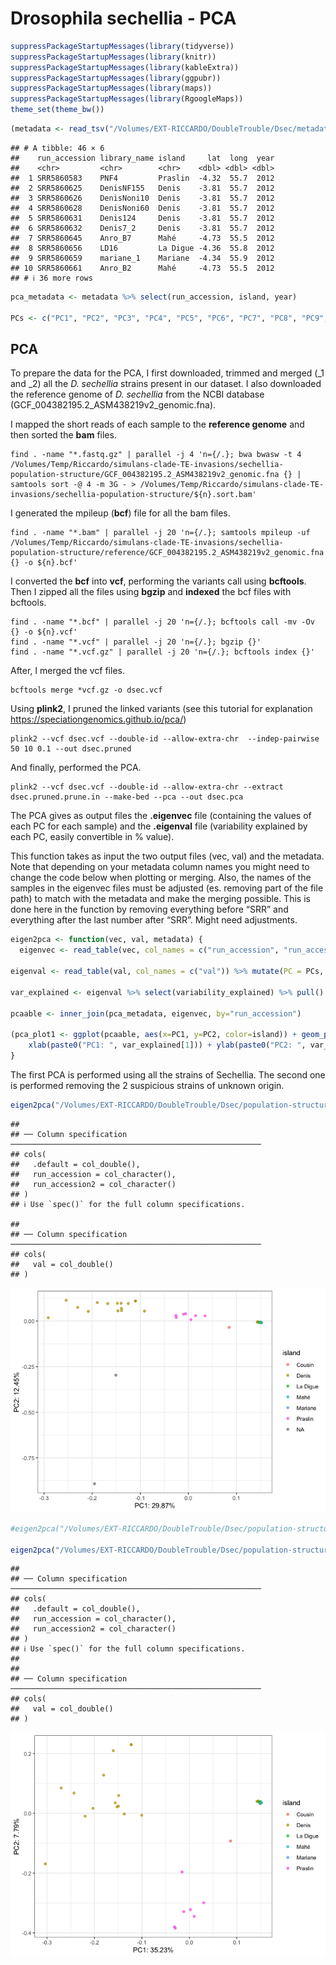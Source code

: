 Drosophila sechellia - PCA
================

``` r
suppressPackageStartupMessages(library(tidyverse))
suppressPackageStartupMessages(library(knitr))
suppressPackageStartupMessages(library(kableExtra))
suppressPackageStartupMessages(library(ggpubr))
suppressPackageStartupMessages(library(maps))
suppressPackageStartupMessages(library(RgoogleMaps))
theme_set(theme_bw())
```

``` r
(metadata <- read_tsv("/Volumes/EXT-RICCARDO/DoubleTrouble/Dsec/metadata.txt", show_col_types = FALSE))
```

    ## # A tibble: 46 × 6
    ##    run_accession library_name island     lat  long  year
    ##    <chr>         <chr>        <chr>    <dbl> <dbl> <dbl>
    ##  1 SRR5860583    PNF4         Praslin  -4.32  55.7  2012
    ##  2 SRR5860625    DenisNF155   Denis    -3.81  55.7  2012
    ##  3 SRR5860626    DenisNoni10  Denis    -3.81  55.7  2012
    ##  4 SRR5860628    DenisNoni60  Denis    -3.81  55.7  2012
    ##  5 SRR5860631    Denis124     Denis    -3.81  55.7  2012
    ##  6 SRR5860632    Denis7_2     Denis    -3.81  55.7  2012
    ##  7 SRR5860645    Anro_B7      Mahé     -4.73  55.5  2012
    ##  8 SRR5860656    LD16         La Digue -4.36  55.8  2012
    ##  9 SRR5860659    mariane_1    Mariane  -4.34  55.9  2012
    ## 10 SRR5860661    Anro_B2      Mahé     -4.73  55.5  2012
    ## # ℹ 36 more rows

``` r
pca_metadata <- metadata %>% select(run_accession, island, year)

PCs <- c("PC1", "PC2", "PC3", "PC4", "PC5", "PC6", "PC7", "PC8", "PC9", "PC10", "PC11", "PC12", "PC13", "PC14", "PC15", "PC16", "PC17", "PC18", "PC19", "PC20")
```

## PCA

To prepare the data for the PCA, I first downloaded, trimmed and merged
(\_1 and \_2) all the *D. sechellia* strains present in our dataset. I
also downloaded the reference genome of *D. sechellia* from the NCBI
database (GCF_004382195.2_ASM438219v2_genomic.fna).

I mapped the short reads of each sample to the **reference genome** and
then sorted the **bam** files.

    find . -name "*.fastq.gz" | parallel -j 4 'n={/.}; bwa bwasw -t 4 /Volumes/Temp/Riccardo/simulans-clade-TE-invasions/sechellia-population-structure/GCF_004382195.2_ASM438219v2_genomic.fna {} | samtools sort -@ 4 -m 3G - > /Volumes/Temp/Riccardo/simulans-clade-TE-invasions/sechellia-population-structure/${n}.sort.bam'

I generated the mpileup (**bcf**) file for all the bam files.

    find . -name "*.bam" | parallel -j 20 'n={/.}; samtools mpileup -uf /Volumes/Temp/Riccardo/simulans-clade-TE-invasions/sechellia-population-structure/reference/GCF_004382195.2_ASM438219v2_genomic.fna {} -o ${n}.bcf'

I converted the **bcf** into **vcf**, performing the variants call using
**bcftools**. Then I zipped all the files using **bgzip** and
**indexed** the bcf files with bcftools.

    find . -name "*.bcf" | parallel -j 20 'n={/.}; bcftools call -mv -Ov {} -o ${n}.vcf'
    find . -name "*.vcf" | parallel -j 20 'n={/.}; bgzip {}'
    find . -name "*.vcf.gz" | parallel -j 20 'n={/.}; bcftools index {}'

After, I merged the vcf files.

    bcftools merge *vcf.gz -o dsec.vcf

Using **plink2**, I pruned the linked variants (see this tutorial for
explanation <https://speciationgenomics.github.io/pca/>)

    plink2 --vcf dsec.vcf --double-id --allow-extra-chr  --indep-pairwise 50 10 0.1 --out dsec.pruned

And finally, performed the PCA.

    plink2 --vcf dsec.vcf --double-id --allow-extra-chr --extract dsec.pruned.prune.in --make-bed --pca --out dsec.pca

The PCA gives as output files the **.eigenvec** file (containing the
values of each PC for each sample) and the **.eigenval** file
(variability explained by each PC, easily convertible in % value).

This function takes as input the two output files (vec, val) and the
metadata. Note that depending on your metadata column names you might
need to change the code below when plotting or merging. Also, the names
of the samples in the eigenvec files must be adjusted (es. removing part
of the file path) to match with the metadata and make the merging
possible. This is done here in the function by removing everything
before “SRR” and everything after the last number after “SRR”. Might
need adjustments.

``` r
eigen2pca <- function(vec, val, metadata) {
  eigenvec <- read_table(vec, col_names = c("run_accession", "run_accession2", "PC1", "PC2", "PC3", "PC4", "PC5", "PC6", "PC7", "PC8", "PC9", "PC10", "PC11", "PC12", "PC13", "PC14", "PC15", "PC16", "PC17", "PC18", "PC19", "PC20")) %>% select(-run_accession2) %>% mutate(run_accession = str_extract(run_accession, "SRR\\d+"))

eigenval <- read_table(val, col_names = c("val")) %>% mutate(PC = PCs, variability_explained = paste0(round((val/sum(val)*100),2), "%"))

var_explained <- eigenval %>% select(variability_explained) %>% pull()
 
pcaable <- inner_join(pca_metadata, eigenvec, by="run_accession")

(pca_plot1 <- ggplot(pcaable, aes(x=PC1, y=PC2, color=island)) + geom_point(alpha=0.7) +
    xlab(paste0("PC1: ", var_explained[1])) + ylab(paste0("PC2: ", var_explained[2])))
}
```

The first PCA is performed using all the strains of Sechellia. The
second one is performed removing the 2 suspicious strains of unknown
origin.

``` r
eigen2pca("/Volumes/EXT-RICCARDO/DoubleTrouble/Dsec/population-structure/v1/dsec.pca.eigenvec", "/Volumes/EXT-RICCARDO/DoubleTrouble/Dsec/population-structure/v1/dsec.pca.eigenval", pca_metadata)
```

    ## 
    ## ── Column specification ────────────────────────────────────────────────────────
    ## cols(
    ##   .default = col_double(),
    ##   run_accession = col_character(),
    ##   run_accession2 = col_character()
    ## )
    ## ℹ Use `spec()` for the full column specifications.

    ## 
    ## ── Column specification ────────────────────────────────────────────────────────
    ## cols(
    ##   val = col_double()
    ## )

![](PCA_files/figure-gfm/unnamed-chunk-4-1.png)<!-- -->

``` r
#eigen2pca("/Volumes/EXT-RICCARDO/DoubleTrouble/Dsec/population-structure/v2/dsec.pca.eigenvec", "/Volumes/EXT-RICCARDO/DoubleTrouble/Dsec/population-structure/v2/dsec.pca.eigenval", pca_metadata)

eigen2pca("/Volumes/EXT-RICCARDO/DoubleTrouble/Dsec/population-structure/v3/dsec.pca.eigenvec", "/Volumes/EXT-RICCARDO/DoubleTrouble/Dsec/population-structure/v3/dsec.pca.eigenval", pca_metadata)
```

    ## 
    ## ── Column specification ────────────────────────────────────────────────────────
    ## cols(
    ##   .default = col_double(),
    ##   run_accession = col_character(),
    ##   run_accession2 = col_character()
    ## )
    ## ℹ Use `spec()` for the full column specifications.
    ## 
    ## 
    ## ── Column specification ────────────────────────────────────────────────────────
    ## cols(
    ##   val = col_double()
    ## )

![](PCA_files/figure-gfm/unnamed-chunk-4-2.png)<!-- -->
